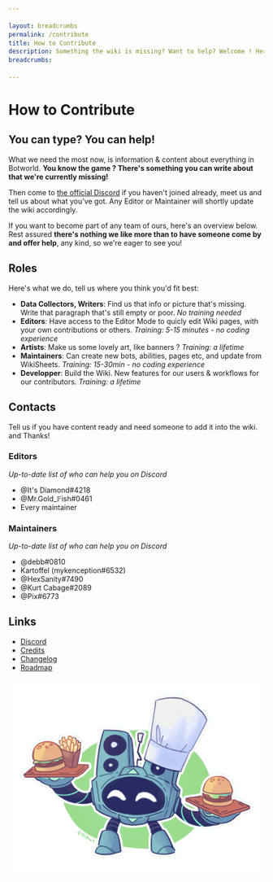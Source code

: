 ```yaml
---

layout: breadcrumbs
permalink: /contribute
title: How to Contribute
description: Something the wiki is missing? Want to help? Welcome ! Here's how to proceed
breadcrumbs:

---
```


# How to Contribute

## You can type? You can help!

What we need the most now, is information & content about everything in Botworld. **You know the game ? There's something you can write about that we're currently missing!**

Then come to [the official Discord](/https://discord.gg/FsJzvtFrgq) if you haven't joined already, meet us and tell us about what you've got. Any Editor or Maintainer will shortly update the wiki accordingly.

If you want to become part of any team of ours, here's an overview below. Rest assured **there's nothing we like more than to have someone come by and offer help**, any kind, so we're eager to see you!

## Roles

Here's what we do, tell us where you think you'd fit best:

- **Data Collectors, Writers**: Find us that info or picture that's missing. Write that paragraph that's still empty or poor. *No training needed*
- **Editors**: Have access to the Editor Mode to quicly edit Wiki pages, with your own contributions or others. *Training: 5-15 minutes - no coding experience*
- **Artists**: Make us some lovely art, like banners ? *Training: a lifetime* 
- **Maintainers**: Can create new bots, abilities, pages etc, and update from WikiSheets. *Training: 15-30min - no coding experience*
- **Developper**: Build the Wiki. New features for our users & workflows for our contributors. *Training: a lifetime*


## Contacts

Tell us if you have content ready and need someone to add it into the wiki. and Thanks!

### Editors
*Up-to-date list of who can help you on Discord*

- @It's Diamond#4218 
- @Mr.Gold_𝔽ish#0461 
- Every maintainer 

### Maintainers
*Up-to-date list of who can help you on Discord*

- @debb#0810 
- Kartoffel (mykenception#6532)
- @HexSanity#7490
- @Kurt Cabage#2089
- @Pix#6773


## Links

- [Discord](/https://discord.gg/FsJzvtFrgq)
- [Credits](/credits)
- [Changelog](/changelog)
- [Roadmap](/roadmap)


![Beat Burger logo by Lollitree](/assets/img/pics/beatburger.png)

